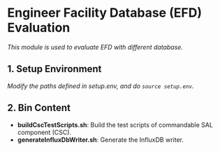 # Engineer Facility Database (EFD) Evaluation

*This module is used to evaluate EFD with different database.*

## 1. Setup Environment

*Modify the paths defined in setup.env, and do `source setup.env`.*

## 2. Bin Content

- **buildCscTestScripts.sh**: Build the test scripts of commandable SAL component (CSC).
- **generateInfluxDbWriter.sh**: Generate the InfluxDB writer.
